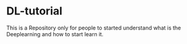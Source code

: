 # DL-tutorial
This is a Repository only for people to started understand what is the Deeplearning and how to start learn it.
